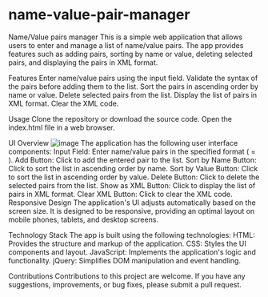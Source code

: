 # name-value-pair-manager
Name/Value pairs manager
This is a simple web application that allows users to enter and manage a list of name/value pairs. The app provides features such as adding pairs, sorting by name or value, deleting selected pairs, and displaying the pairs in XML format.

Features
Enter name/value pairs using the input field.
Validate the syntax of the pairs before adding them to the list.
Sort the pairs in ascending order by name or value.
Delete selected pairs from the list.
Display the list of pairs in XML format.
Clear the XML code.

Usage
Clone the repository or download the source code.
Open the index.html file in a web browser.

UI Overview
![image](https://github.com/ksavelyeva/name-value-pair-manager/assets/106028793/6a97a6e8-d222-49eb-9f3f-0a80969b6813)
The application has the following user interface components:
Input Field: Enter name/value pairs in the specified format (<name> = <value>).
Add Button: Click to add the entered pair to the list.
Sort by Name Button: Click to sort the list in ascending order by name.
Sort by Value Button: Click to sort the list in ascending order by value.
Delete Button: Click to delete the selected pairs from the list.
Show as XML Button: Click to display the list of pairs in XML format.
Clear XML Button: Click to clear the XML code.
Responsive Design
The application's UI adjusts automatically based on the screen size. It is designed to be responsive, providing an optimal layout on mobile phones, tablets, and desktop screens.

Technology Stack
The app is built using the following technologies:
HTML: Provides the structure and markup of the application.
CSS: Styles the UI components and layout.
JavaScript: Implements the application's logic and functionality.
jQuery: Simplifies DOM manipulation and event handling.

Contributions
Contributions to this project are welcome. If you have any suggestions, improvements, or bug fixes, please submit a pull request.
